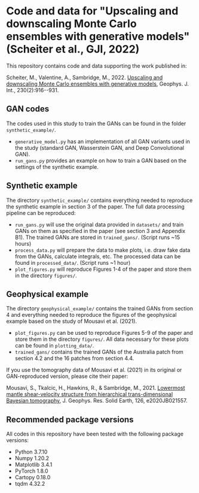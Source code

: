 # Code and data for "Upscaling and downscaling Monte Carlo ensembles with generative models" (Scheiter et al., GJI, 2022)

This repository contains code and data supporting the work published in:

Scheiter, M., Valentine, A., Sambridge, M., 2022. [Upscaling and downscaling Monte Carlo ensembles with generative models](https://doi.org/10.1093/gji/ggac100), Geophys. J. Int., 230(2):916--931.

## GAN codes
The codes used in this study to train the GANs can be found in the folder `synthetic_example/`.
- `generative_model.py` has an implementation of all GAN variants used in the study (standard GAN, Wasserstein GAN, and Deep Convolutional GAN).
- `run_gans.py` provides an example on how to train a GAN based on the settings of the synthetic example.

## Synthetic example
The directory `synthetic_example/` contains everything needed to reproduce the synthetic example in section 3 of the paper. The full data processing pipeline can be reproduced:
- `run_gans.py` will use the original data provided in `datasets/` and train GANs on them as specified in the paper (see section 3 and Appendix B1). The trained GANs are stored in `trained_gans/`. (Script runs ~15 hours)
- `process_data.py` will prepare the data to make plots, i.e. draw fake data from the GANs, calculate integrals, etc. The processed data can be found in `processed_data/`. (Script runs ~1 hour)
- `plot_figures.py` will reproduce Figures 1-4 of the paper and store them in the directory `figures/`.

## Geophysical example
The directory `geophysical_example/` contains the trained GANs from section 4 and everything needed to reproduce the figures of the geophysical example based on the study of Mousavi et al. (2021).
- `plot_figures.py` can be used to reproduce Figures 5-9 of the paper and store them in the directory `figures/`. All data necessary for these plots can be found in `plotting_data/`.
- `trained_gans/` contains the trained GANs of the Australia patch from section 4.2 and the 16 patches from section 4.4.

If you use the tomography data of Mousavi et al. (2021) in its original or GAN-reproduced version, please cite their paper:

Mousavi, S., Tkalcic, H., Hawkins, R., & Sambridge, M., 2021. [Lowermost mantle shear-velocity structure from hierarchical trans-dimensional Bayesian tomography](https://agupubs.onlinelibrary.wiley.com/doi/full/10.1029/2020JB021557), J. Geophys. Res. Solid Earth, 126, e2020JB021557.

## Recommended package versions
All codes in this repository have been tested with the following package versions:
- Python 3.7.10
- Numpy 1.20.2
- Matplotlib 3.4.1
- PyTorch 1.8.0
- Cartopy 0.18.0
- tqdm 4.32.2
